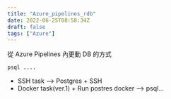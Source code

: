 ```yaml
---
title: "Azure_pipelines_rdb"
date: 2022-06-25T08:58:34Z
draft: false
tags: ["Azure"]
---
```


從 Azure Pipelines 內更動 DB 的方式

```bash
psql ....  
```

- SSH task --> Postgres + SSH
- Docker task(ver.1) + Run postres docker --> psql...